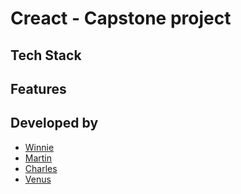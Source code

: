 # Creact - Capstone project

## Tech Stack

## Features

## Developed by

* [Winnie](https://github.com/wongw859)
* [Martin](https://github.com/auntRaunt)
* [Charles](https://github.com/Jarlzc)
* [Venus](https://github.com/vscsi)
